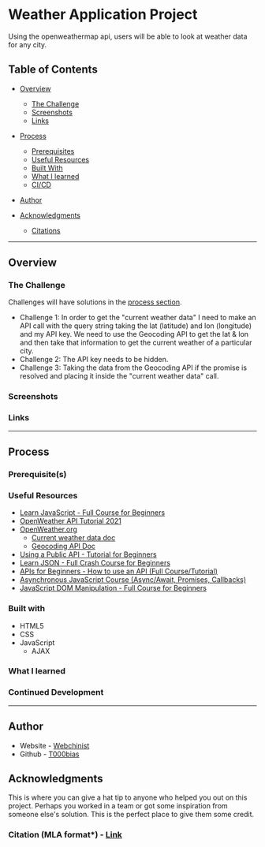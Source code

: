 # Weather Application Project


Using the openweathermap api, users will be able to look at weather data for any city.

## Table of Contents

- [Overview](#overview)
    - [The Challenge](#the-challenge)
    - [Screenshots](#screenshots)
    - [Links](#links)
- [Process](#process)
    - [Prerequisites](#prerequisites)
    - [Useful Resources](#useful-resources)
    - [Built With](#built-with)
    - [What I learned](#what-i-learned)
    - [CI/CD](#continued-development)
    
- [Author](#author)
- [Acknowledgments](#acknowledgments)
    - [Citations]()

---

## Overview

### The Challenge

Challenges will have solutions in the [process section](#process).

- Challenge 1: In order to get the "current weather data" I need to make an API call with the query string taking the lat (latitude) and lon (longitude) and my API key. We need to use the Geocoding API to get the lat & lon and then take that information to get the current weather of a particular city.
- Challenge 2: The API key needs to be hidden.
- Challenge 3: Taking the data from the Geocoding API if the promise is resolved and placing it inside the "current weather data" call.

### Screenshots

### Links

---

## Process

### Prerequisite(s)

### Useful Resources

- [Learn JavaScript - Full Course for Beginners](https://www.youtube.com/watch?v=PkZNo7MFNFg)
- [OpenWeather API Tutorial 2021](https://www.youtube.com/watch?v=nGVoHEZojiQ)
- [OpenWeather.org](https://openweathermap.org/)
    - [Current weather data doc](https://openweathermap.org/current)
    - [Geocoding API Doc](https://openweathermap.org/api/geocoding-api)
- [Using a Public API - Tutorial for Beginners](https://www.youtube.com/watch?v=BYsTrGH6B2s&list=PL34UvIIxZ7LCo8JeQwdKt2tlwJ0k6K-yF&index=5)
- [Learn JSON - Full Crash Course for Beginners](https://www.youtube.com/watch?v=GpOO5iKzOmY)
- [APIs for Beginners - How to use an API (Full Course/Tutorial)](https://www.youtube.com/watch?v=GZvSYJDk-us&t=1674s)
- [Asynchronous JavaScript Course (Async/Await, Promises, Callbacks)](https://www.youtube.com/watch?v=GZvSYJDk-us&t=1674s)
- [JavaScript DOM Manipulation - Full Course for Beginners](https://www.youtube.com/watch?v=5fb2aPlgoys&t=2s)

### Built with
- HTML5
- CSS
- JavaScript
    - AJAX


### What I learned

### Continued Development


---

## Author

- Website - [Webchinist](http://webchinist.tech/)
- Github - [T000bias](https://github.com/T000bias)


## Acknowledgments

This is where you can give a hat tip to anyone who helped you out on this project. Perhaps you worked in a team or got some inspiration from someone else's solution. This is the perfect place to give them some credit.

### Citation (MLA format*) - [Link](https://guides.lndlibrary.org/c.php?g=360080&p=3824708)
